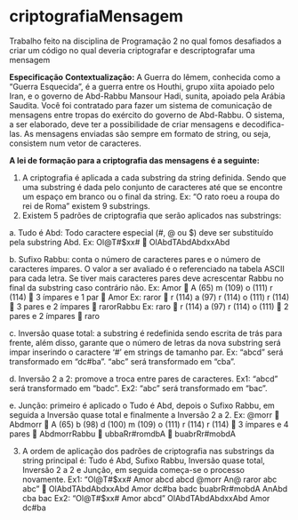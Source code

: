 # criptografiaMensagem
Trabalho feito na disciplina de Programação 2 no qual fomos desafiados a criar um código no qual deveria criptografar e descriptografar uma mensagem

**Especificação**
**Contextualização:**
 A Guerra do Iêmem, conhecida como a “Guerra Esquecida”, é a guerra entre os
Houthi, grupo xiita apoiado pelo Iran, e o governo de Abd-Rabbu Mansour Hadi, sunita,
apoiado pela Arábia Saudita. Você foi contratado para fazer um sistema de comunicação de
mensagens entre tropas do exército do governo de Abd-Rabbu. O sistema, a ser elaborado,
deve ter a possibilidade de criar mensagens e decodifica-las.
 As mensagens enviadas são sempre em formato de string, ou seja, consistem num
vetor de caracteres.

**A lei de formação para a criptografia das mensagens é a seguinte:**
1. A criptografia é aplicada a cada substring da string definida. Sendo que uma
substring é dada pelo conjunto de caracteres até que se encontre um espaço em
branco ou o final da string. Ex: “O rato roeu a roupa do rei de Roma” existem 9
substrings.
2. Existem 5 padrões de criptografia que serão aplicados nas substrings:

a. Tudo é Abd: Todo caractere especial (#, @ ou $) deve ser substituído pela substring Abd.
Ex: Ol@T#$xx#  OlAbdTAbdAbdxxAbd

b. Sufixo Rabbu: conta o número de caracteres pares e o número de caracteres
ímpares. O valor a ser avaliado é o referenciado na tabela ASCII para cada
letra. Se tiver mais caracteres pares deve acrescentar Rabbu no final da
substring caso contrário não.
Ex: Amor  A (65) m (109) o (111) r (114)  3 ímpares e 1 par  Amor
Ex: raror  r (114) a (97) r (114) o (111) r (114)  3 pares e 2 ímpares 
rarorRabbu
Ex: raro  r (114) a (97) r (114) o (111)  2 pares e 2 ímpares  raro

c. Inversão quase total: a substring é redefinida sendo escrita de trás para
frente, além disso, garante que o número de letras da nova substring será
impar inserindo o caractere ‘#’ em strings de tamanho par.
Ex: “abcd” será transformado em “dc#ba”.
 “abc” será transformado em “cba”.

d. Inversão 2 a 2: promove a troca entre pares de caracteres.
Ex1: “abcd” será transformado em “badc”.
Ex2: “abc” será transformado em “bac”.

e. Junção: primeiro é aplicado o Tudo é Abd, depois o Sufixo Rabbu, em
seguida a Inversão quase total e finalmente a Inversão 2 a 2.
Ex: @morr  Abdmorr  A (65) b (98) d (100) m (109) o (111) r (114) r
(114)  3 ímpares e 4 pares  AbdmorrRabbu  ubbaRr#romdbA 
buabrRr#mobdA

3. A ordem de aplicação dos padrões de criptografia nas substrings da string principal
é: Tudo é Abd, Sufixo Rabbu, Inversão quase total, Inversão 2 a 2 e Junção, em
seguida começa-se o processo novamente.
Ex1: “Ol@T#$xx# Amor abcd abcd @morr An@ raror abc abc” 
OlAbdTAbdAbdxxAbd Amor dc#ba badc buabrRr#mobdA AnAbd cba bac
Ex2: “Ol@T#$xx# Amor abcd”
OlAbdTAbdAbdxxAbd Amor dc#ba 

